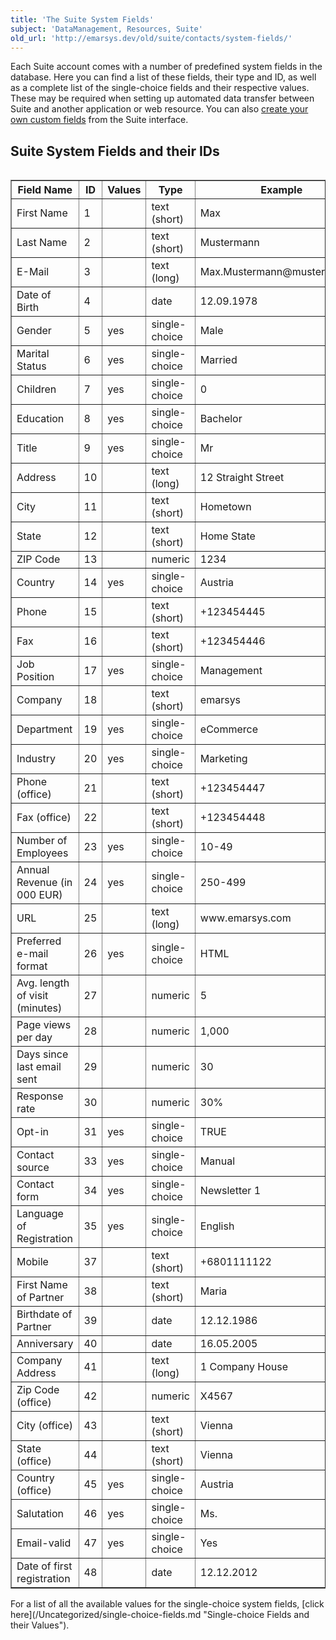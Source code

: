 ```yaml
---
title: 'The Suite System Fields'
subject: 'DataManagement, Resources, Suite'
old_url: 'http://emarsys.dev/old/suite/contacts/system-fields/'
---
```


Each Suite account comes with a number of predefined system fields in the database. Here you can find a list of these fields, their type and ID, as well as a complete list of the single-choice fields and their respective values. These may be required when setting up automated data transfer between Suite and another application or web resource. You can also [create your own custom fields](/Suite/custom-fields.md "Creating Custom Fields") from the Suite interface.

<span class="mw-headline" id="Suite_System_Fields_and_their_IDs">Suite System Fields and their IDs<a name="bs-ue-jumpmark-8949d7bf9897515c06f195cececbf870"></a></span>
-----------------------------------------------------------------------------------------------------------------------------------------------------------------------

<table align="left" border="1" class="wikitable" style="width: 100%;"><thead><tr><th>Field Name</th> <th>ID</th> <th>Values</th> <th>Type</th> <th>Example</th> </tr></thead><tbody><tr><td>First Name</td> <td>1</td> <td></td> <td>text (short)</td> <td>Max</td> </tr><tr><td>Last Name</td> <td>2</td> <td></td> <td>text (short)</td> <td>Mustermann</td> </tr><tr><td>E-Mail</td> <td>3</td> <td></td> <td>text (long)</td> <td>Max.Mustermann@mustermann.at</td> </tr><tr><td>Date of Birth</td> <td>4</td> <td></td> <td>date</td> <td>12.09.1978</td> </tr><tr><td>Gender</td> <td>5</td> <td>yes</td> <td>single-choice</td> <td>Male</td> </tr><tr><td>Marital Status</td> <td>6</td> <td>yes</td> <td>single-choice</td> <td>Married</td> </tr><tr><td>Children</td> <td>7</td> <td>yes</td> <td>single-choice</td> <td>0</td> </tr><tr><td>Education</td> <td>8</td> <td>yes</td> <td>single-choice</td> <td>Bachelor</td> </tr><tr><td>Title</td> <td>9</td> <td>yes</td> <td>single-choice</td> <td>Mr</td> </tr><tr><td>Address</td> <td>10</td> <td></td> <td>text (long)</td> <td>12 Straight Street</td> </tr><tr><td>City</td> <td>11</td> <td></td> <td>text (short)</td> <td>Hometown</td> </tr><tr><td>State</td> <td>12</td> <td></td> <td>text (short)</td> <td>Home State</td> </tr><tr><td>ZIP Code</td> <td>13</td> <td></td> <td>numeric</td> <td>1234</td> </tr><tr><td>Country</td> <td>14</td> <td>yes</td> <td>single-choice</td> <td>Austria</td> </tr><tr><td>Phone</td> <td>15</td> <td></td> <td>text (short)</td> <td>+123454445</td> </tr><tr><td>Fax</td> <td>16</td> <td></td> <td>text (short)</td> <td>+123454446</td> </tr><tr><td>Job Position</td> <td>17</td> <td>yes</td> <td>single-choice</td> <td>Management</td> </tr><tr><td>Company</td> <td>18</td> <td></td> <td>text (short)</td> <td>emarsys</td> </tr><tr><td>Department</td> <td>19</td> <td>yes</td> <td>single-choice</td> <td>eCommerce</td> </tr><tr><td>Industry</td> <td>20</td> <td>yes</td> <td>single-choice</td> <td>Marketing</td> </tr><tr><td>Phone (office)</td> <td>21</td> <td></td> <td>text (short)</td> <td>+123454447</td> </tr><tr><td>Fax (office)</td> <td>22</td> <td></td> <td>text (short)</td> <td>+123454448</td> </tr><tr><td>Number of Employees</td> <td>23</td> <td>yes</td> <td>single-choice</td> <td>10-49</td> </tr><tr><td>Annual Revenue (in 000 EUR)</td> <td>24</td> <td>yes</td> <td>single-choice</td> <td>250-499</td> </tr><tr><td>URL</td> <td>25</td> <td></td> <td>text (long)</td> <td>www.emarsys.com</td> </tr><tr><td>Preferred e-mail format</td> <td>26</td> <td>yes</td> <td>single-choice</td> <td>HTML</td> </tr><tr><td>Avg. length of visit (minutes)</td> <td>27</td> <td></td> <td>numeric</td> <td>5</td> </tr><tr><td>Page views per day</td> <td>28</td> <td></td> <td>numeric</td> <td>1,000</td> </tr><tr><td>Days since last email sent</td> <td>29</td> <td></td> <td>numeric</td> <td>30</td> </tr><tr><td>Response rate</td> <td>30</td> <td></td> <td>numeric</td> <td>30%</td> </tr><tr><td>Opt-in</td> <td>31</td> <td>yes</td> <td>single-choice</td> <td>TRUE</td> </tr><tr><td>Contact source</td> <td>33</td> <td>yes</td> <td>single-choice</td> <td>Manual</td> </tr><tr><td>Contact form</td> <td>34</td> <td>yes</td> <td>single-choice</td> <td>Newsletter 1</td> </tr><tr><td>Language of Registration</td> <td>35</td> <td>yes</td> <td>single-choice</td> <td>English</td> </tr><tr><td>Mobile</td> <td>37</td> <td></td> <td>text (short)</td> <td>+6801111122</td> </tr><tr><td>First Name of Partner</td> <td>38</td> <td></td> <td>text (short)</td> <td>Maria</td> </tr><tr><td>Birthdate of Partner</td> <td>39</td> <td></td> <td>date</td> <td>12.12.1986</td> </tr><tr><td>Anniversary</td> <td>40</td> <td></td> <td>date</td> <td>16.05.2005</td> </tr><tr><td>Company Address</td> <td>41</td> <td></td> <td>text (long)</td> <td>1 Company House</td> </tr><tr><td>Zip Code (office)</td> <td>42</td> <td></td> <td>numeric</td> <td>X4567</td> </tr><tr><td>City (office)</td> <td>43</td> <td></td> <td>text (short)</td> <td>Vienna</td> </tr><tr><td>State (office)</td> <td>44</td> <td></td> <td>text (short)</td> <td>Vienna</td> </tr><tr><td>Country (office)</td> <td>45</td> <td>yes</td> <td>single-choice</td> <td>Austria</td> </tr><tr><td>Salutation</td> <td>46</td> <td>yes</td> <td>single-choice</td> <td>Ms.</td> </tr><tr><td>Email-valid</td> <td>47</td> <td>yes</td> <td>single-choice</td> <td>Yes</td> </tr><tr><td>Date of first registration</td> <td>48</td> <td></td> <td>date</td> <td>12.12.2012</td></tr></tbody></table> For a list of all the available values for the single-choice system fields, [click here](/Uncategorized/single-choice-fields.md "Single-choice Fields and their Values").